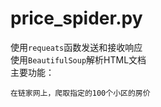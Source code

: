 # price_spider.py
使用`requeats`函数发送和接收响应<br>
使用`BeautifulSoup`解析HTML文档<br>
主要功能：

    在链家网上，爬取指定的100个小区的房价
